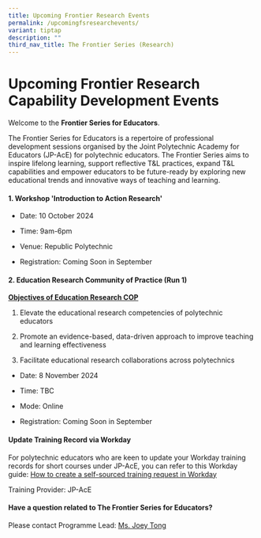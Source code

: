 ```yaml
---
title: Upcoming Frontier Research Events
permalink: /upcomingfsresearchevents/
variant: tiptap
description: ""
third_nav_title: The Frontier Series (Research)
---
```

<h1>Upcoming Frontier Research Capability Development Events</h1>
<p></p>
<p>Welcome to the <strong>Frontier Series for Educators</strong>.</p>
<p>The Frontier Series for Educators is a repertoire of professional development
sessions organised by the Joint Polytechnic Academy for Educators (JP-AcE)
for polytechnic educators. The Frontier Series aims to inspire lifelong
learning, support reflective T&amp;L practices, expand T&amp;L capabilities
and empower educators to be future-ready by exploring new educational trends
and innovative ways of teaching and learning.</p>
<p></p>
<h4>1. Workshop 'Introduction to Action Research'</h4>
<ul data-tight="true" class="tight">
<li>
<p>Date: 10 October 2024</p>
</li>
<li>
<p>Time: 9am-6pm</p>
</li>
<li>
<p>Venue: Republic Polytechnic</p>
</li>
<li>
<p>Registration: Coming Soon in September</p>
<p></p>
</li>
</ul>
<p></p>
<h4>2. Education Research Community of Practice (Run 1)</h4>
<p><strong><u>Objectives of Education Research COP</u></strong>
</p>
<ol data-tight="true" class="tight">
<li>
<p>Elevate the educational research competencies of polytechnic educators</p>
</li>
<li>
<p>Promote an evidence-based, data-driven approach to improve teaching and
learning effectiveness</p>
</li>
<li>
<p>Facilitate educational research collaborations across polytechnics</p>
</li>
</ol>
<ul data-tight="true" class="tight">
<li>
<p>Date: 8 November 2024</p>
</li>
<li>
<p>Time: TBC</p>
</li>
<li>
<p>Mode: Online</p>
</li>
<li>
<p>Registration: Coming Soon in September</p>
</li>
</ul>
<p></p>
<h4>Update Training Record via Workday</h4>
<p>For polytechnic educators who are keen to update your Workday training
records for short courses under JP-AcE, you can refer to this Workday guide:
<a href="https://cms.isomer.gov.sg/files/How_to_create_a_self_sourced_training_request_in_Workday.pdf" rel="noopener noreferrer nofollow" target="_blank"><u>How to create a self-sourced training request in Workday</u>
</a>
</p>
<p>Training Provider: JP-AcE</p>
<p></p>
<h4>Have a question related to The Frontier Series for Educators?</h4>
<p>Please contact Programme Lead: <a href="mailto:joey_tong@nyp.edu.sg" rel="noopener noreferrer nofollow" target="_blank"><u>Ms. Joey Tong</u></a>
</p>
<p></p>
<p></p>